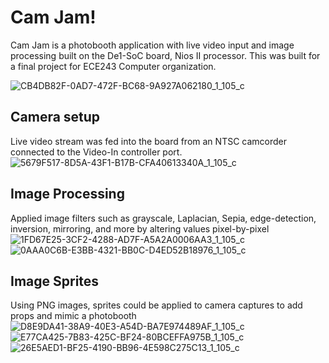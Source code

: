 # Cam Jam!
Cam Jam is a photobooth application with live video input and image processing built on the De1-SoC board, Nios II processor. This was 
built for a final project for ECE243 Computer organization.

![CB4DB82F-0AD7-472F-BC68-9A927A062180_1_105_c](https://github.com/rkchan77/camjam/assets/86031810/b949885b-320d-4cdd-be0c-98a254d020ed)

## Camera setup 
Live video stream was fed into the board from an NTSC camcorder connected to the Video-In controller port. 
![5679F517-8D5A-43F1-B17B-CFA40613340A_1_105_c](https://github.com/rkchan77/camjam/assets/86031810/ddb5867d-9301-4bca-9507-9febac5bfefb)


## Image Processing
Applied image filters such as grayscale, Laplacian, Sepia, edge-detection, inversion, mirroring, and more by altering values pixel-by-pixel
![1FD67E25-3CF2-4288-AD7F-A5A2A0006AA3_1_105_c](https://github.com/rkchan77/camjam/assets/86031810/33f87070-1b01-4bda-8e1d-1fd76a7ff787)
![0AAA0C6B-E3BB-4321-BB0C-D4ED52B18976_1_105_c](https://github.com/rkchan77/camjam/assets/86031810/2ce4eeac-917c-4218-bb59-8ed3b51823e3)

## Image Sprites
Using PNG images, sprites could be applied to camera captures to add props and mimic a photobooth
![D8E9DA41-38A9-40E3-A54D-BA7E974489AF_1_105_c](https://github.com/rkchan77/camjam/assets/86031810/4f242e9a-0b70-4860-a155-3346c714d147)
![E77CA425-7B83-425C-BF24-80BCEFFA975B_1_105_c](https://github.com/rkchan77/camjam/assets/86031810/5200be7c-b3c8-473a-a2c5-628879f31290)
![26E5AED1-BF25-4190-BB96-4E598C275C13_1_105_c](https://github.com/rkchan77/camjam/assets/86031810/073e489a-6969-4249-990a-e96e9ec74724)

